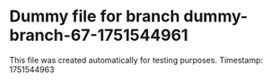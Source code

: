 # Dummy file for branch dummy-branch-67-1751544961

This file was created automatically for testing purposes.
Timestamp: 1751544963